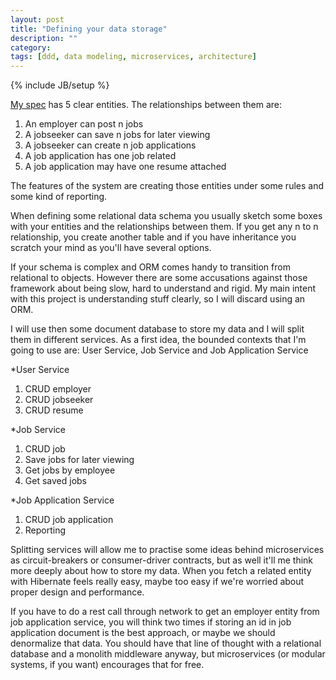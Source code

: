 ```yaml
---
layout: post
title: "Defining your data storage"
description: ""
category: 
tags: [ddd, data modeling, microservices, architecture]
---
```

{% include JB/setup %}

[My spec](https://github.com/TheLadders/object-calisthenics#exercise) has 5 clear entities. The relationships between them are:

1.  An employer can post n jobs
2.  A jobseeker can save n jobs for later viewing
3.  A jobseeker can create n job applications
4.  A job application has one job related
5.  A job application may have one resume attached

The features of the system are creating those entities under some rules and some kind of reporting.

When defining some relational data schema you usually sketch some boxes with your entities and the relationships between them. If you get any n to n relationship, you create another table and if you have inheritance you scratch your mind as you'll have several options.

If your schema is complex and ORM comes handy to transition from relational to objects. However there are some accusations against those framework about being slow, hard to understand and rigid. My main intent with this project is understanding stuff clearly, so I will discard using an ORM.

I will use then some document database to store my data and I will split them in different services. As a first idea, the bounded contexts that I'm going to use are:&nbsp;User Service,&nbsp;Job Service and&nbsp;Job Application Service

*User Service

1.  CRUD employer
2.  CRUD jobseeker
3.  CRUD resume

*Job Service

1.  CRUD job
2.  Save jobs for later viewing
3.  Get jobs by employee
4.  Get saved jobs

*Job Application Service

1.  CRUD job application
2.  Reporting

Splitting services will allow me to practise some ideas behind microservices as circuit-breakers or consumer-driver contracts, but as well it'll me think more deeply about how to store my data. When you fetch a related entity with Hibernate feels really easy, maybe too easy if we're worried about proper design and performance.

If you have to do a rest call through network to get an employer entity from job application service, you will think two times if storing an id in job application document is the best approach, or maybe we should denormalize that data. You should have that line of thought with a relational database and a monolith middleware anyway, but microservices (or modular systems, if you want) encourages that for free.&nbsp;